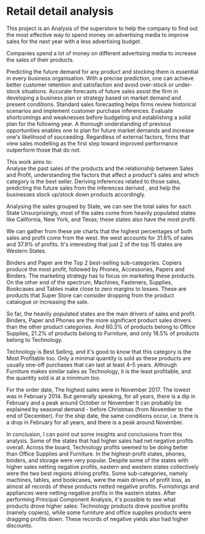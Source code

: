 # Retail detail analysis

This project is an Analysis of the superstore to help the company to find out the most effective way to spend money on advertising media to improve sales for the next year with a less advertising budget.

Companies spend a lot of money on different advertising media to increase the sales of their products.

Predicting the future demand for any product and stocking them is essential in every business organisation. With a precise prediction, one can achieve better customer retention and satisfaction and avoid over-stock or under-stock situations. Accurate forecasts of future sales assist the firm in developing a business plan or strategy based on market demand and present conditions. Standard sales forecasting helps firms review historical scenarios and implement customer purchase inferences. Evaluate shortcomings and weaknesses before budgeting and establishing a solid plan for the following year. A thorough understanding of previous opportunities enables one to plan for future market demands and increase one's likelihood of succeeding. Regardless of external factors, firms that view sales modelling as the first step toward improved performance outperform those that do not.

This work aims to:  
Analyse the past sales of the products and the relationship between Sales and Profit, understanding the factors that affect a product's sales and which category is the best seller.
Deriving inferences related to those sales, predicting the future sales from the inferences derived , and help the businesses stock up/stock down products accordingly.

Analysing the sales grouped by State, we can see the total sales for each State Unsurprisingly, most of the sales come from heavily populated states like California, New York, and Texas; these states also have the most profit.

We can gather from these pie charts that the highest percentages of both sales and profit come from the west. the west accounts for 31.6% of sales and 37.9% of profits. It's interesting that just 2 of the top 15 states are Western States.

Binders and Paper are the Top 2 best-selling sub-categories.
Copiers produce the most profit, followed by Phones, Accessories, Papers and Binders. The marketing strategy has to focus on marketing these products.
On the other end of the spectrum, Machines, Fasteners, Supplies, Bookcases and Tables make close to zero
margins to losses. These are products that Super Store can consider dropping from the product catalogue or increasing the sale.

So far, the heavily populated states are the main drivers of sales and profit. Binders, Paper and Phones are the more significant product sales drivers than the other product categories.
And 60.3% of products belong to Office Supplies, 21.2% of products belong to Furniture, and only 18.5% of products belong to Technology.

Technology is Best Selling, and it's good to know that this category is the Most Profitable too. Only a minimal quantity is sold as these products are usually one-off purchases that can last at least 4–5 years. Although Furniture makes similar sales as Technology, it is the least profitable, and the quantity sold is at a minimum too.

For the order date, The highest sales were in November 2017. The lowest was in February 2014. But generally speaking, for all years, there is a dip in February and a peak around October or November
It can probably be explained by seasonal demand - before Christmas (from November to the end of December).
For the ship date, the same conditions occur, i.e. there is a drop in February for all years, and there is a peak around November.

In conclusion, I can point out some insights and conclusions from this analysis.
Some of the states that had higher sales had net negative profits overall. Across the board, Technology profits seemed to be doing better than Office Supplies and Furniture.
In the highest-profit states, phones, binders, and storage were very popular.
Despite some of the states with higher sales netting negative profits, eastern and western states collectively were the two best regions driving profits.
Some sub-categories, namely machines, tables, and bookcases, were the main drivers of profit loss, as almost all records of these products netted negative profits.
Furnishings and appliances were netting negative profits in the eastern states.
After performing Principal Component Analysis, it's possible to see what products drove higher sales: Technology products drove positive profits (namely copiers), while some furniture and office supplies products were dragging profits down. These records of negative yields also had higher discounts.
